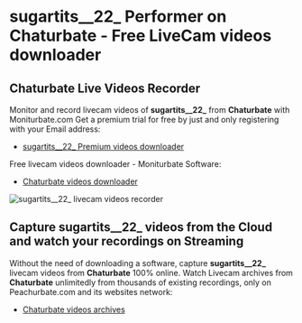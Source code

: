 # sugartits__22_ Performer on Chaturbate - Free LiveCam videos downloader

## Chaturbate Live Videos Recorder

Monitor and record livecam videos of **sugartits__22_** from **Chaturbate** with Moniturbate.com
Get a premium trial for free by just and only registering with your Email address:
* [sugartits__22_ Premium videos downloader](https://moniturbate.com/request-demo-licence-key.html)

Free livecam videos downloader - Moniturbate Software:
* [Chaturbate videos downloader](https://moniturbate.com/moniturbate-download-software.html)

![sugartits__22_ livecam videos recorder](https://peachurnet.com/templates/moniturbate-software.png)


## Capture sugartits__22_ videos from the Cloud and watch your recordings on Streaming

Without the need of downloading a software, capture **sugartits__22_** livecam videos from **Chaturbate** 100% online.
Watch Livecam archives from **Chaturbate** unlimitedly from thousands of existing recordings, only on Peachurbate.com and its websites network:
* [Chaturbate videos archives](https://peachurnet.com/)